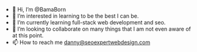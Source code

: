 - 👋 Hi, I’m @BamaBorn
- 👀 I’m interested in learning to be the best I can be.
- 🌱 I’m currently learning full-stack web development and seo.
- 💞️ I’m looking to collaborate on many things that I am not even aware of at this point.
- 📫 How to reach me danny@seoexpertwebdesign.com

<!---
BamaBorn/BamaBorn is a ✨ special ✨ repository because its `README.md` (this file) appears on your GitHub profile.
You can click the Preview link to take a look at your changes.
--->

